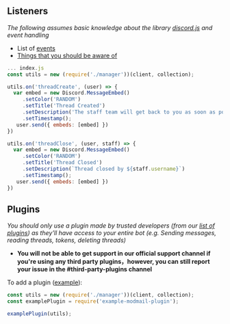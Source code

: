 ## Listeners
*The following assumes basic knowledge about the library [discord.js](https://npmjs.com/discord.js) and event handling*
- List of [events](https://github.com/BotStudios/modmailbot/blob/main/info.json)
- [Things that you should be aware of](https://github.com/BotStudios/modmailbot/wiki/Faq#1-listenersevent-handling)
```js
... index.js
const utils = new (require('./manager'))(client, collection);

utils.on('threadCreate', (user) => {
  var embed = new Discord.MessageEmbed()
     .setColor('RANDOM')
     .setTitle('Thread Created')
     .setDescription('The staff team will get back to you as soon as possible.')
     .setTimestamp();
   user.send({ embeds: [embed] })
})

utils.on('threadClose', (user, staff) => { 
  var embed = new Discord.MessageEmbed()
     .setColor('RANDOM')
     .setTitle('Thread Closed')
     .setDescription(`Thread closed by ${staff.username}`)
     .setTimestamp();
   user.send({ embeds: [embed] })
})
```

## Plugins
*You should only use a plugin made by trusted developers (from our [list of plugins](https://github.com/BotStudios/ModmailBot/Wiki/Plugins)) as they'll have access to your entire bot (e.g. Sending messages, reading threads, tokens, deleting threads)*
- **You will not be able to get support in our official support channel if you're using any third party plugins，however, you can still report your issue in the #third-party-plugins channel**

To add a plugin ([example](https://npmjs.com/example-modmail-plugin)):
```js
const utils = new (require('./manager'))(client, collection);
const examplePlugin = require('example-modmail-plugin');

examplePlugin(utils);
```
